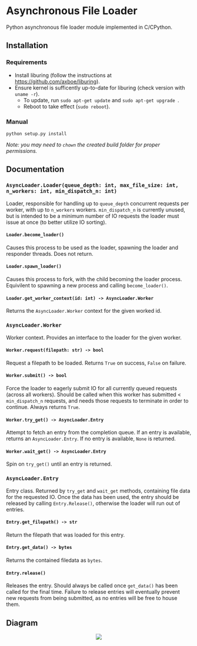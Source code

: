 # Asynchronous File Loader

Python asynchronous file loader module implemented in C/CPython.

## Installation

### Requirements

* Install liburing (follow the instructions at https://github.com/axboe/liburing).
* Ensure kernel is sufficently up-to-date for liburing (check version with `uname -r`).
  * To update, run `sudo apt-get update` and `sudo apt-get upgrade `.
  * Reboot to take effect (`sudo reboot`).

### Manual

```python setup.py install```

*Note: you may need to `chown` the created build folder for proper permissions.*

## Documentation

### `AsyncLoader.Loader(queue_depth: int, max_file_size: int, n_workers: int, min_dispatch_n: int)`

Loader, responsible for handling up to `queue_depth` concurrent requests
per worker, with up to `n_workers` workers. `min_dispatch_n` is currently
unused, but is intended to be a minimum number of IO requests the loader must
issue at once (to better utilize IO sorting).

#### `Loader.become_loader()`

Causes this process to be used as the loader, spawning the loader and responder
threads. Does not return.

#### `Loader.spawn_loader()`

Causes this process to fork, with the child becoming the loader process.
Equivilent to spawning a new process and calling `become_loader()`.

#### `Loader.get_worker_context(id: int) -> AsyncLoader.Worker`

Returns the `AsyncLoader.Worker` context for the given worked id.

### `AsyncLoader.Worker`

Worker context. Provides an interface to the loader for the given worker.

#### `Worker.request(filepath: str) -> bool`

Request a filepath to be loaded. Returns `True` on success, `False` on failure.

#### `Worker.submit() -> bool`

Force the loader to eagerly submit IO for all currently queued requests (across
all workers). Should be called when this worker has submitted < `min_dispatch_n`
requests, and needs those requests to terminate in order to continue. Always
returns `True`.

#### `Worker.try_get() -> AsyncLoader.Entry`

Attempt to fetch an entry from the completion queue. If an entry is available,
returns an `AsyncLoader.Entry`. If no entry is available, `None` is returned.

#### `Worker.wait_get() -> AsyncLoader.Entry`

Spin on `try_get()` until an entry is returned.

### `AsyncLoader.Entry`

Entry class. Returned by `try_get` and `wait_get` methods, containing file data
for the requested IO. Once the data has been used, the entry should be released
by calling `Entry.Release()`, otherwise the loader will run out of entries.

#### `Entry.get_filepath() -> str`

Return the filepath that was loaded for this entry.

#### `Entry.get_data() -> bytes`

Returns the contained filedata as `bytes`.

#### `Entry.release()`

Releases the entry. Should always be called once `get_data()` has been called
for the final time. Failure to release entries will eventually prevent new
requests from being submitted, as no entries will be free to house them.


## Diagram

<p align="center">
    <img src="./diagram.svg">
</p>